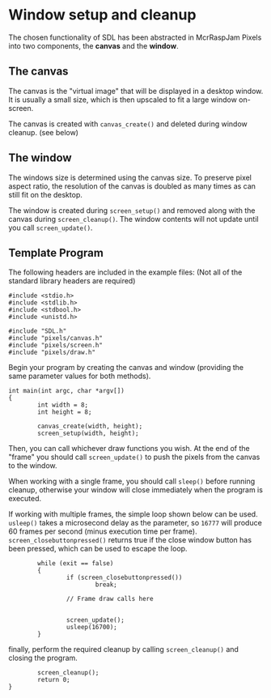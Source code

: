 # Window setup and cleanup

The chosen functionality of SDL has been abstracted in McrRaspJam Pixels into two components, the **canvas** and the **window**.

## The canvas

The canvas is the "virtual image" that will be displayed in a desktop window. It is usually a small size, which is then upscaled to fit a large window on-screen.

The canvas is created with `canvas_create()` and deleted during window cleanup. (see below)

## The window

The windows size is determined using the canvas size. To preserve pixel aspect ratio, the resolution of the canvas is doubled as many times as can still fit on the desktop.

The window is created during `screen_setup()` and removed along with the canvas during `screen_cleanup()`. The window contents will not update until you call `screen_update()`.

## Template Program

The following headers are included in the example files: (Not all of the standard library headers are required)

```
#include <stdio.h>
#include <stdlib.h>
#include <stdbool.h>
#include <unistd.h>

#include "SDL.h"
#include "pixels/canvas.h"
#include "pixels/screen.h"
#include "pixels/draw.h"
```

Begin your program by creating the canvas and window (providing the same parameter values for both methods).

```
int main(int argc, char *argv[])
{
        int width = 8;
        int height = 8;

        canvas_create(width, height);
        screen_setup(width, height);
```

Then, you can call whichever draw functions you wish. At the end of the "frame" you should call `screen_update()` to push the pixels from the canvas to the window.

When working with a single frame, you should call `sleep()` before running cleanup, otherwise your window will close immediately when the program is executed.

If working with multiple frames, the simple loop shown below can be used. `usleep()` takes a microsecond delay as the parameter, so `16777` will produce 60 frames per second (minus execution time per frame). `screen_closebuttonpressed()` returns true if the close window button has been pressed, which can be used to escape the loop.

```
        while (exit == false)
        {
                if (screen_closebuttonpressed())
                        break;

                // Frame draw calls here


                screen_update();
                usleep(16700);
        }
```

finally, perform the required cleanup by calling `screen_cleanup()` and closing the program.

```
        screen_cleanup();
        return 0;
}
```
